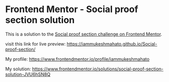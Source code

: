 # Frontend Mentor - Social proof section solution

This is a solution to the [Social proof section challenge on Frontend Mentor](https://www.frontendmentor.io/challenges/social-proof-section-6e0qTv_bA).

visit this link for live preview: https://iammukeshmahato.github.io/Social-proof-section/

My profile: https://www.frontendmentor.io/profile/iammukeshmahato

My solution: https://www.frontendmentor.io/solutions/social-proof-section-solution-JVU6hSN8Q
